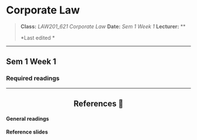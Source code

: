 <h1>Corporate Law</h1>

> **Class:** *LAW201_621 Corporate Law*
> **Date:** *Sem 1 Week 1*
> **Lecturer:** **
> 
> *Last edited *

---

## Sem 1 Week 1

### Required readings

---

<h2 align="center">References 🧾</h2>

<h4>General readings</h4>

<h4>Reference slides</h4>

